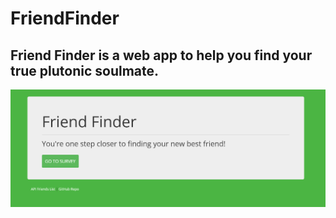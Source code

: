 # FriendFinder
## Friend Finder is a web app to help you find your true plutonic soulmate. 
![home](https://github.com/alex-bowen/FriendFinder/blob/master/app/public/images/friendfinder.PNG?raw=true)
